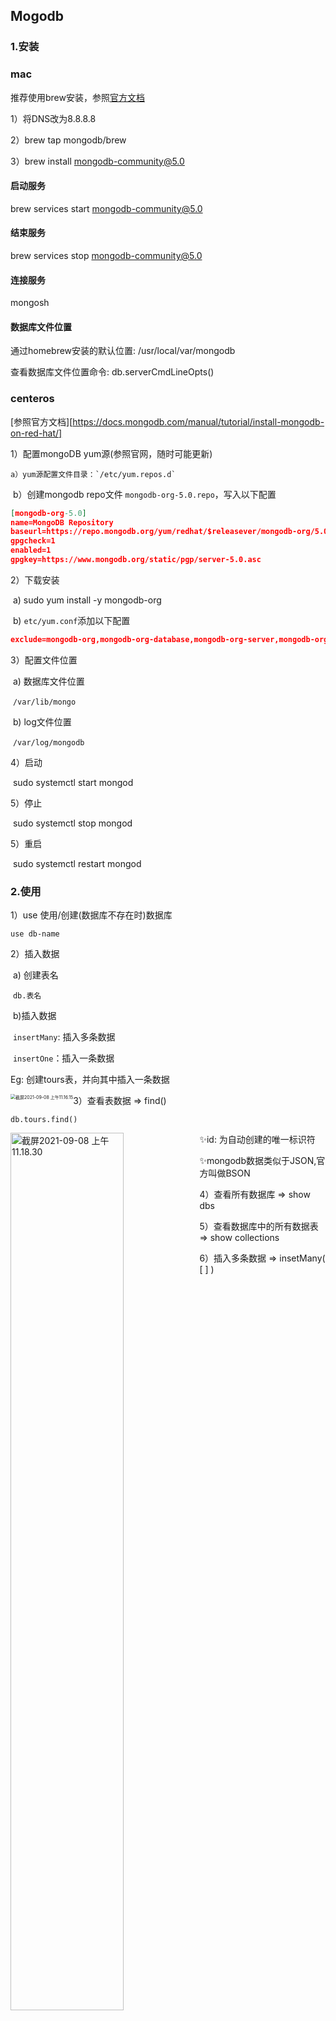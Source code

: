 ## Mogodb

### 1.安装

### **mac**

推荐使用brew安装，参照[官方文档](https://docs.mongodb.com/manual/tutorial/install-mongodb-on-os-x/)

1）将DNS改为8.8.8.8

2）brew tap mongodb/brew

3）brew install mongodb-community@5.0

#### 启动服务

brew services start mongodb-community@5.0

#### 结束服务

brew services stop mongodb-community@5.0

#### 连接服务

mongosh

#### 数据库文件位置

通过homebrew安装的默认位置: /usr/local/var/mongodb

查看数据库文件位置命令:  db.serverCmdLineOpts()



### **centeros**

[参照官方文档][https://docs.mongodb.com/manual/tutorial/install-mongodb-on-red-hat/]

1）配置mongoDB yum源(参照官网，随时可能更新)

   	a）yum源配置文件目录：`/etc/yum.repos.d`

​		b）创建mongodb repo文件 `mongodb-org-5.0.repo`，写入以下配置

```json
[mongodb-org-5.0]
name=MongoDB Repository
baseurl=https://repo.mongodb.org/yum/redhat/$releasever/mongodb-org/5.0/x86_64/
gpgcheck=1
enabled=1
gpgkey=https://www.mongodb.org/static/pgp/server-5.0.asc
```



2）下载安装

​	a) sudo yum install -y mongodb-org

​	b) `etc/yum.conf`添加以下配置

```json
exclude=mongodb-org,mongodb-org-database,mongodb-org-server,mongodb-org-shell,mongodb-org-mongos,mongodb-org-tools

```



3）配置文件位置

​	a) 数据库文件位置

​		`/var/lib/mongo`

​	b) log文件位置

​		`/var/log/mongodb`



4）启动

​	sudo systemctl start mongod



5）停止

​	sudo systemctl stop mongod



5）重启

​	sudo systemctl restart mongod



### 2.使用

1）use 使用/创建(数据库不存在时)数据库

`use db-name`



2）插入数据

​	a) 创建表名

​		`db.表名`

​	b)插入数据

​		`insertMany`: 插入多条数据

​		`insertOne`：插入一条数据

Eg: 创建tours表，并向其中插入一条数据

<img src="https://raw.githubusercontent.com/player-404/images/main/%E6%88%AA%E5%B1%8F2021-09-08%20%E4%B8%8A%E5%8D%8811.16.15.png" alt="截屏2021-09-08 上午11.16.15" style="zoom:50%;float: left" />



3）查看表数据 =>  find()

`db.tours.find()`

<img src="https://raw.githubusercontent.com/player-404/images/main/%E6%88%AA%E5%B1%8F2021-09-08%20%E4%B8%8A%E5%8D%8811.18.30.png" alt="截屏2021-09-08 上午11.18.30" style="float: left" width="60%"/>

✨id: 为自动创建的唯一标识符

✨mongodb数据类似于JSON,官方叫做BSON



4）查看所有数据库 => show dbs

<img src="https://raw.githubusercontent.com/player-404/images/main/%E6%88%AA%E5%B1%8F2021-09-08%20%E4%B8%8A%E5%8D%8811.21.18.png" alt="截屏2021-09-08 上午11.21.18" style="float: left" width="50%"/>



5）查看数据库中的所有数据表  =>  show collections

<img src="https://raw.githubusercontent.com/player-404/images/main/%E6%88%AA%E5%B1%8F2021-09-08%20%E4%B8%8A%E5%8D%8811.24.13.png" alt="截屏2021-09-08 上午11.24.13" style="float: left" width="50%"/>



6）插入多条数据 => insetMany( [ ] )

![截屏2021-09-08 下午3.25.22](https://raw.githubusercontent.com/player-404/images/main/%E6%88%AA%E5%B1%8F2021-09-08%20%E4%B8%8B%E5%8D%883.25.22.png)

❗插入多条数据时，放在数组中



7）搜索数据 => find()

mongodb使用`find`传入一个搜索条件对象，进行数据搜索

 a）搜索name为张三的数据

<img src="https://raw.githubusercontent.com/player-404/images/main/%E6%88%AA%E5%B1%8F2021-09-08%20%E4%B8%8B%E5%8D%883.37.23.png" alt="截屏2021-09-08 下午3.37.23" style="float: left" width="60%"/>



b）使用运算符进行搜索 => $



​	i）lte:  小于等于

​		搜索price小于500的数据

<img src="https://raw.githubusercontent.com/player-404/images/main/%E6%88%AA%E5%B1%8F2021-09-08%20%E4%B8%8B%E5%8D%883.40.53.png" alt="截屏2021-09-08 下午3.40.53" style="float: left" width="60%"/>

​	

​	ii）lt:  小于 & gte:  大于等于

​			搜索同时搜索多个条件的数据(搜索 price < 500 且 rating >= 4.5)

<img src="https://raw.githubusercontent.com/player-404/images/main/%E6%88%AA%E5%B1%8F2021-09-08%20%E4%B8%8B%E5%8D%883.51.53.png" alt="截屏2021-09-08 下午3.51.53" width="76%" style="float: left"/>



c）$or 运算符

接受一个数据，数组中的条件任一满足即可

搜索价格小于500 或者 评分大于等于4.8的数据

<img src="https://raw.githubusercontent.com/player-404/images/main/%E6%88%AA%E5%B1%8F2021-09-08%20%E4%B8%8B%E5%8D%883.57.56.png" alt="截屏2021-09-08 下午3.57.56" style="float: left" width="76%"/>



8）搜索到的数据指定显示字段

​	a）搜索的结果只显示name字段 `{name: 1}`		<img src="https://raw.githubusercontent.com/player-404/images/main/%E6%88%AA%E5%B1%8F2021-09-08%20%E4%B8%8B%E5%8D%884.05.49.png" alt="截屏2021-09-08 下午4.05.49" style="float: left" width="%"/>



b）搜索的结果不显示name字段 `{name: 0}`![截屏2021-09-08 下午4.07.09](https://raw.githubusercontent.com/player-404/images/main/%E6%88%AA%E5%B1%8F2021-09-08%20%E4%B8%8B%E5%8D%884.07.09.png)



9）更新数据 => $set

​	✨使用更新方法，传入两个对象，一个对象为搜索条件，第二个对象为更新数据

​	a）更新一条数据 => updateOne

​	❗️即使匹配到多条数据，也只会更新匹配到的第一条数据	![截屏2021-09-08 下午4.18.43](https://raw.githubusercontent.com/player-404/images/main/%E6%88%AA%E5%B1%8F2021-09-08%20%E4%B8%8B%E5%8D%884.18.43.png)



b）更新多条数据 => updateMany

​	📝 将评分大于等于4.8，价格大于500的数据，添加premium属性，值为true

![截屏2021-09-08 下午4.38.15](https://raw.githubusercontent.com/player-404/images/main/%E6%88%AA%E5%B1%8F2021-09-08%20%E4%B8%8B%E5%8D%884.38.15.png)

✨这个方法会更新所有匹配到的数据

✨$set 更新指定数据时，没有找到指定的更新属性，则会创建该属性



10）替换数据 replaceOne & replaceMany

✨ replaceOne & replaceMany 接收两个对象，第一个时匹配条件，第二个时替换的文档

❗️替换数据不再需要使用 $set 

❗️数据将会整个被替换为第二个参数对象，而不是更新某个属性

![截屏2021-09-08 下午4.58.20](https://raw.githubusercontent.com/player-404/images/main/%E6%88%AA%E5%B1%8F2021-09-08%20%E4%B8%8B%E5%8D%884.58.20.png)
